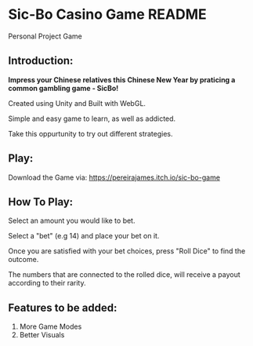 # Sic-Bo Casino Game README
Personal Project Game

## Introduction:
**Impress your Chinese relatives this Chinese New Year by praticing a common gambling game - SicBo!**

Created using Unity and Built with WebGL.

Simple and easy game to learn, as well as addicted.

Take this oppurtunity to try out different strategies.

## Play:
Download the Game via: https://pereirajames.itch.io/sic-bo-game

## How To Play:
Select an amount you would like to bet.

Select a "bet" (e.g 14) and place your bet on it.

Once you are satisfied with your bet choices, press "Roll Dice" to find the outcome.

The numbers that are connected to the rolled dice, will receive a payout according to their rarity.

## Features to be added:
1) More Game Modes
2) Better Visuals

